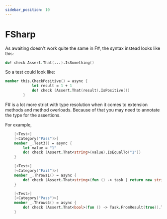 ```yaml
---
sidebar_position: 10
---
```


# FSharp

As awaiting doesn't work quite the same in F#, the syntax instead looks like this:

```fsharp
do! check Assert.That(...).IsSomething()
```

So a test could look like:

```fsharp
member this.CheckPositive() = async {
            let result = 1 + 1
            do! check (Assert.That(result).IsPositive())
        }
```

F# is a lot more strict with type resolution when it comes to extension methods and method overloads. Because of that you may need to annotate the type for the assertions.

For example,

```fsharp
    [<Test>]
    [<Category("Pass")>]
    member _.Test3() = async {
        let value = "1"
        do! check (Assert.That<string>(value).IsEqualTo("1"))
    }

    [<Test>]
    [<Category("Fail")>]
    member _.Throws1() = async {
        do! check (Assert.That<string>(fun () -> task { return new string([||]) }).ThrowsException())
    }

    [<Test>]
    [<Category("Pass")>]
    member _.Throws4() = async {
        do! check (Assert.That<bool>(fun () -> Task.FromResult(true)).ThrowsNothing())
    }

```    
